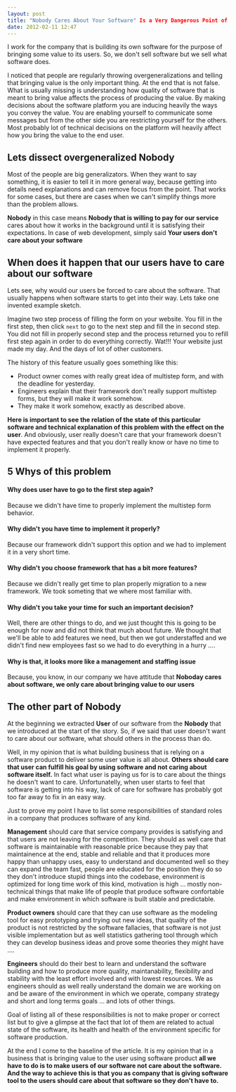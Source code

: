 ```yaml
---
layout: post
title: "Nobody Cares About Your Software" Is a Very Dangerous Point of View
date: 2012-02-11 12:47
---
```


I work for the company that is building its own software for the purpose of
bringing some value to its users. So, we don't sell software but we sell
what software does.

I noticed that people are regularly throwing overgeneralizations and
telling that bringing value is the only important thing. At the end that
is not false. What is usually missing is understanding how quality of
software that is meant to bring value affects the process of producing
the value. By making decisions about the software platform you are inducing
heavily the ways you convey the value. You are enabling yourself to
communicate some messages but from the other side you are restricting
yourself for the others. Most probably lot of technical decisions on the
platform will heavily affect how you bring the value to the end user.

## Lets dissect overgeneralized Nobody

Most of the people are big generalizators. When they want to say
something, it is easier to tell it in more general way, because getting
into details need explanations and can remove focus from the point. That
works for some cases, but there are cases when we can't simplify things
more than the problem allows.

**Nobody** in this case means **Nobody that is willing to pay for our
service** cares about how it works in the background until it is
satisfying their expectations. In case of web development, simply said
**Your users don't care about your software**

## When does it happen that our users have to care about our software

Lets see, why would our users be forced to care about the software.
That usually happens when software starts to get into their way. Lets
take one invented example sketch.

Imagine two step process of filling the form on your website. You fill
in the first step, then click `next` to go to the next step and fill the in second
step. You did not fill in properly second step and the process returned
you to refill first step again in order to do everything correctly.
Wat!!! Your website just made my day. And the days of lot of other
customers.

The history of this feature usually goes something like this:

* Product owner comes with really great idea of multistep form, and with the deadline for yesterday.
* Engineers explain that their framework don't really support multistep
  forms, but they will make it work somehow.
* They make it work somehow, exactly as described above.

**Here is important to see the relation of the state of this particular software and
technical explanation of this problem with the effect on the user**. And
obviously, user really doesn't care that your framework doesn't have
expected features and that you don't really know or have no time to
implement it properly.

## 5 Whys of this problem

#### Why does user have to go to the first step again?

Because we didn't have time to properly implement the multistep form
behavior.

#### Why didn't you have time to implement it properly?

Because our framework didn't support this option and we had to implement
it in a very short time.

#### Why didn't you choose framework that has a bit more features?

Because we didn't really get time to plan properly migration to a new
framework. We took someting that we where most familiar with.

#### Why didn't you take your time for such an important decision?

Well, there are other things to do, and we just thought this is going to
be enough for now and did not think that much about future. We thought
that we'll be able to add features we need, but then we got understaffed
and we didn't find new employees fast so we had to do everything in a
hurry ....

#### Why is that, it looks more like a management and staffing issue

Because, you know, in our company we have attitude that **Noboday cares
about software, we only care about bringing value to our users**

## The other part of Nobody

At the beginning we extracted **User** of our software from the
**Nobody**
that we introduced at the start of the story. So, if we said that user doesn't want to
care about our software, what should others in the process than do.

Well, in my opinion that is what building business that is relying on
a software product to deliver some user value is all about. **Others
should care that user can fulfill his goal by using software and not
caring about software itself.** In fact what user is paying us for is to
care about the things he doesn't want to care. Unfortunatelly, when user
starts to feel that software is getting into his way, lack of care for
software has probably got too far away to fix in an easy way.

Just to prove my point I have to list some responsibilities of standard
roles in a company that produces software of any kind.

**Management** should care that service company provides is satisfying
and that users are not leaving for the competition. They should as well
care that software is maintainable with reasonable
price because they pay that maintainence at the end, stable and reliable
and that it produces more happy than unhappy uses, easy to understand
and documented well so they can expand the team fast, people are
educated for the position they do so they don't introduce stupid things
into the codebase, environment is optimized for long time work of this
kind, motivation is high ... mostly non-technical things that make life
of people that produce software confortable and make environment in
which software is built stable and predictable.

**Product owners** should care that they can use software as the modeling
tool for easy prototyping and trying out new ideas, that quality of the
product is not restricted by the software fallacies, that software is
not just visible implementation but as well statistics gathering tool
through which they can develop business ideas and prove some theories
they might have ....

**Engineers** should do their best to learn and understand the software
building and how to produce more quality, maintanability, flexibility
and stability with the least effort involved and with lowest resources.
We as engineers should as well really understand the domain we are working on and be
aware of the environment in which we operate, company strategy and short
and long terms goals ... and lots of other things.

Goal of listing all of these responsibilities is not to make proper or
correct list but to give a glimpse at the fact that lot of them are
related to actual state of the software, its health and health of the
environment specific for software production.

At the end I come to the baseline of the article. It is my opinion that
in a business that is bringing value to the user using software product **all we
have to do is to make users of our software not care about the
software. And the way to achieve this is that you as company
that is giving software tool to the users should care about that software so
they don't have to.**
